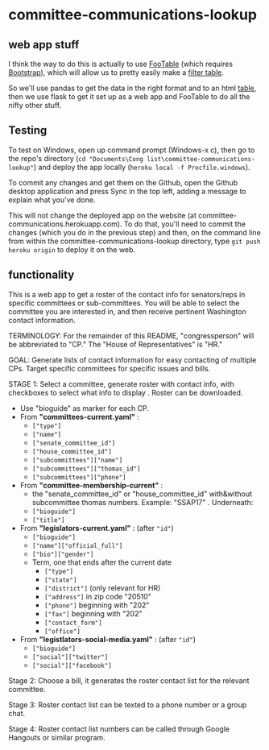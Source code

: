 # committee-communications-lookup

## web app stuff

I think the way to do this is actually to use
[FooTable](https://fooplugins.github.io/FooTable/docs/getting-started.html)
(which requires
[Bootstrap](http://getbootstrap.com/getting-started/)), which will
allow us to pretty easily make a
[filter table](https://fooplugins.github.io/FooTable/docs/examples/advanced/filter-dropdown.html). 

So we'll use pandas to get the data in the right format and to an html
[table](https://sarahleejane.github.io/learning/python/2015/08/09/simple-tables-in-webapps-using-flask-and-pandas-with-python.html),
then we use flask to get it set up as a web app and FooTable to do all
the nifty other stuff.

## Testing

To test on Windows, open up command prompt (Windows-x c), then go to the
repo's directory (`cd "Documents\Cong list\committee-communications-lookup"`)
and deploy the app locally (`heroku local -f Procfile.windows`).

To commit any changes and get them on the Github, open the Github desktop
application and press Sync in the top left, adding a message to explain what
you've done.

This will not change the deployed app on the website (at committee-
communications.herokuapp.com). To do that, you'll need to commit the changes
(which you do in the previous step) and then, on the command line from within
the committee-communications-lookup directory, type `git push heroku origin`
to deploy it on the web.

## functionality

This is a web app to get a roster of the contact info for senators/reps in specific committees or sub-committees. You will be able to select the committee you are interested in, and then receive pertinent Washington contact information.

TERMINOLOGY: For the remainder of this README, "congressperson" will be abbreviated to "CP." The "House of Representatives" is "HR."

GOAL: Generate lists of contact information for easy contacting of multiple CPs. Target specific committees for specific issues and bills.

STAGE 1: Select a committee, generate roster with contact info, with
checkboxes to select what info to display . Roster can be downloaded.
  - Use "bioguide" as marker for each CP.
  - From **"committees-current.yaml"** :
    - `["type"]` 
    - `["name"]`
    - `["senate_committee_id"]`
    - `["house_committee_id"]`
    - `["subcommittees"]["name"]`
    - `["subcommittees"]["thomas_id"]`
    - `["subcommittees"]["phone"]`
  - From **"committee-membership-current"** :
    - the "senate_committee_id" or "house_committee_id" with&without subcommittee thomas numbers. Example: "SSAP17" . Underneath:
    - `["bioguide"]`
    - `["title"]`
  - From **"legislators-current.yaml"** : (after `"id"`)
    - `["bioguide"]`
    - `["name"]["official_full"]`
    - `["bio"]["gender"]`
    - Term, one that ends after the current date
      - `["type"]`
      - `["state"]`
      - `["district"]` (only relevant for HR)
      - `["address"]` in zip code "20510"
      - `["phone"]` beginning with "202"
      - `["fax"]` beginning with "202"
      - `["contact_form"]`
      - `["office"]`
  - From **"legistlators-social-media.yaml"** : (after `"id"`)
      - `["bioguide"]`
      - `["social"]["twitter"]`
      - `["social"]["facebook"]`


Stage 2: Choose a bill, it generates the roster contact list for the relevant committee.

Stage 3: Roster contact list can be texted to a phone number or a group chat.

Stage 4: Roster contact list numbers can be called through Google Hangouts or similar program.
